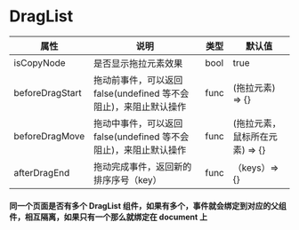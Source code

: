 # DragList

| 属性            | 说明                                                             | 类型 | 默认值                         |
| --------------- | ---------------------------------------------------------------- | ---- | ------------------------------ |
| isCopyNode      | 是否显示拖拉元素效果                                             | bool | true                           |
| beforeDragStart | 拖动前事件，可以返回 false(undefined 等不会阻止)，来阻止默认操作 | func | (拖拉元素) => {}               |
| beforeDragMove  | 拖动中事件，可以返回 false(undefined 等不会阻止)，来阻止默认操作 | func | (拖拉元素，鼠标所在元素) => {} |
| afterDragEnd    | 拖动完成事件，返回新的排序序号（key）                            | func | （keys）=> {}                  |

#### 同一个页面是否有多个 DragList 组件，如果有多个，事件就会绑定到对应的父组件，相互隔离，如果只有一个那么就绑定在 document 上
